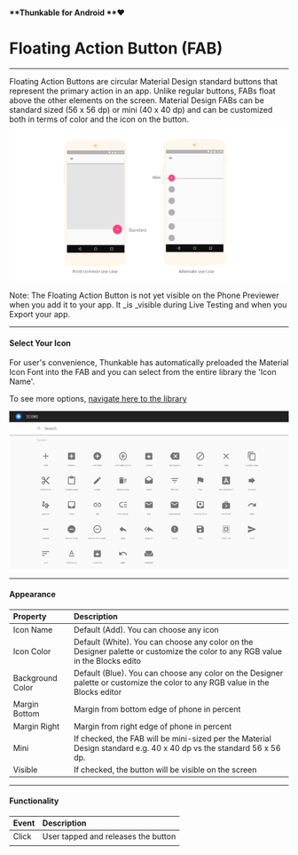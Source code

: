 #### **Thunkable for Android **❤

# Floating Action Button \(FAB\)

---

Floating Action Buttons are circular Material Design standard buttons that represent the primary action in an app. Unlike regular buttons, FABs float above the other elements on the screen. Material Design FABs can be standard sized \(56 x 56 dp\) or mini \(40 x 40 dp\) and can be customized both in terms of color and the icon on the button.![](/assets/fab-fig-1.png)

Note: The Floating Action Button is not yet visible on the Phone Previewer when you add it to your app. It \_is \_visible during Live Testing and when you Export your app.

---

#### Select Your Icon

For user's convenience, Thunkable has automatically preloaded the Material Icon Font into the FAB and you can select from the entire library the 'Icon Name'.

To see more options, [navigate here to the library](https://material.io/icons/)

![](/assets/fab-fig-2.png)

---

#### Appea**rance**

| Property | Description |
| :--- | :--- |
| Icon Name | Default \(Add\). You can choose any icon |
| Icon Color | Default \(White\). You can choose any color on the Designer palette or customize the color to any RGB value in the Blocks edito |
| Background Color | Default \(Blue\). You can choose any color on the Designer palette or customize the color to any RGB value in the Blocks editor |
| Margin Bottom | Margin from bottom edge of phone in percent |
| Margin Right | Margin from right edge of phone in percent |
| Mini | If checked, the FAB will be mini-sized per the Material Design standard e.g. 40 x 40 dp vs the standard 56 x 56 dp. |
| Visible | If checked, the button will be visible on the screen |

---

#### Functionality

| Event | Description |
| :--- | :--- |
| Click | User tapped and releases the button |
|  |  |




